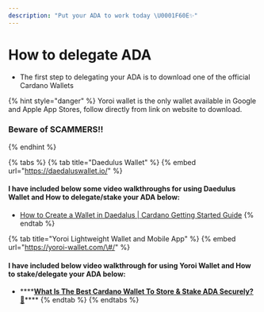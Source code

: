 ```yaml
---
description: "Put your ADA to work today \U0001F60E✨"
---
```


# How to delegate ADA

* The first step to delegating your ADA is to download one of the official Cardano Wallets

{% hint style="danger" %}
Yoroi wallet is the only wallet available in Google and Apple App Stores, follow directly from link on website to download.

### Beware of SCAMMERS!!
{% endhint %}

{% tabs %}
{% tab title="Daedulus Wallet" %}
{% embed url="https://daedaluswallet.io/" %}

#### I have included below some video walkthroughs for using Daedulus Wallet and How to delegate/stake your ADA below:

* [How to Create a Wallet in Daedalus \| Cardano Getting Started Guide](https://www.youtube.com/watch?v=mVr0bvBouaw)
{% endtab %}

{% tab title="Yoroi Lightweight Wallet and Mobile App" %}
{% embed url="https://yoroi-wallet.com/\#/" %}

#### I have included below video walkthrough for using Yoroi Wallet and How to stake/delegate your ADA below:

* \*\*\*\*[**What Is The Best Cardano Wallet To Store & Stake ADA Securely? 🔐**](https://youtu.be/3ypcYjjJNns?t=330)\*\*\*\*
{% endtab %}
{% endtabs %}



